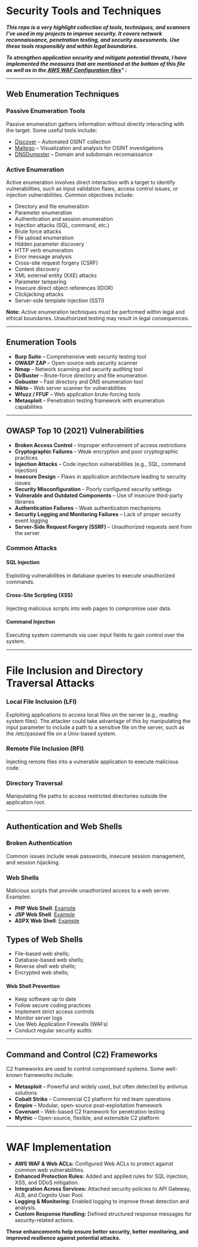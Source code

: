 # Security Tools and Techniques

***This repo is a very highlight collection of tools, techniques, and scanners I've used in my projects to improve security. It covers network reconnaissance, penetration testing, and security assessments. Use these tools responsibly and within legal boundaries.*** <br />


***To strengthen application security and mitigate potential threats, I have implemented the measures that are mentioned at the bottom of this file as well as in the [AWS WAF Configuration files](https://github.com/DanielDimitrov1/SecOps/tree/main/Compromising%20Platforms/AWS%20WAF%20configuration%20files)" :***

---

## Web Enumeration Techniques

### Passive Enumeration Tools
Passive enumeration gathers information without directly interacting with the target. Some useful tools include:

- [Discover](https://github.com/leebaird/discover) – Automated OSINT collection  
- [Maltego](https://www.maltego.com/) – Visualization and analysis for OSINT investigations  
- [DNSDumpster](https://dnsdumpster.com/) – Domain and subdomain reconnaissance  

### Active Enumeration  
Active enumeration involves direct interaction with a target to identify vulnerabilities, such as input validation flaws, access control issues, or injection vulnerabilities. Common objectives include:

- Directory and file enumeration  
- Parameter enumeration  
- Authentication and session enumeration  
- Injection attacks (SQL, command, etc.)  
- Brute force attacks  
- File upload enumeration  
- Hidden parameter discovery  
- HTTP verb enumeration  
- Error message analysis  
- Cross-site request forgery (CSRF)  
- Content discovery  
- XML external entity (XXE) attacks  
- Parameter tampering  
- Insecure direct object references (IDOR)  
- Clickjacking attacks  
- Server-side template injection (SSTI)  

**Note:** Active enumeration techniques must be performed within legal and ethical boundaries. Unauthorized testing may result in legal consequences.

---

## Enumeration Tools

- **Burp Suite** – Comprehensive web security testing tool  
- **OWASP ZAP** – Open-source web security scanner  
- **Nmap** – Network scanning and security auditing tool  
- **DirBuster** – Brute-force directory and file enumeration  
- **Gobuster** – Fast directory and DNS enumeration tool  
- **Nikto** – Web server scanner for vulnerabilities  
- **Wfuzz / FFUF** – Web application brute-forcing tools  
- **Metasploit** – Penetration testing framework with enumeration capabilities  

---

## OWASP Top 10 (2021) Vulnerabilities  

- **Broken Access Control** – Improper enforcement of access restrictions  
- **Cryptographic Failures** – Weak encryption and poor cryptographic practices  
- **Injection Attacks** – Code injection vulnerabilities (e.g., SQL, command injection)  
- **Insecure Design** – Flaws in application architecture leading to security issues  
- **Security Misconfiguration** – Poorly configured security settings  
- **Vulnerable and Outdated Components** – Use of insecure third-party libraries  
- **Authentication Failures** – Weak authentication mechanisms  
- **Security Logging and Monitoring Failures** – Lack of proper security event logging  
- **Server-Side Request Forgery (SSRF)** – Unauthorized requests sent from the server  

### Common Attacks

#### SQL Injection  
Exploiting vulnerabilities in database queries to execute unauthorized commands.  

#### Cross-Site Scripting (XSS)  
Injecting malicious scripts into web pages to compromise user data.  

#### Command Injection  
Executing system commands via user input fields to gain control over the system.  

---

# File Inclusion and Directory Traversal Attacks

### Local File Inclusion (LFI)  
Exploiting applications to access local files on the server (e.g., reading system files).  The attacker could take advantage of this by manipulating the input parameter to include a path to a sensitive file on the server, such as the /etc/passwd file on a Unix-based system.

### Remote File Inclusion (RFI)  
Injecting remote files into a vulnerable application to execute malicious code.  

### Directory Traversal  
Manipulating file paths to access restricted directories outside the application root.  

---

## Authentication and Web Shells

### Broken Authentication  
Common issues include weak passwords, insecure session management, and session hijacking.  

### Web Shells  
Malicious scripts that provide unauthorized access to a web server. Examples:

- **PHP Web Shell**: [Example](https://gist.github.com/joswr1ght/22f40787de19d80d110b37fb79ac3985)  
- **JSP Web Shell**: [Example](https://github.com/tennc/webshell/blob/master/fuzzdb-webshell/jsp/cmd.jsp)  
- **ASPX Web Shell**: [Example](https://github.com/tennc/webshell/blob/master/fuzzdb-webshell/asp/cmd.aspx)  


## Types of Web Shells

- File-based web shells;
- Database-based web shells;
- Reverse shell web shells;
- Encrypted web shells;

#### Web Shell Prevention

- Keep software up to date  
- Follow secure coding practices  
- Implement strict access controls  
- Monitor server logs  
- Use Web Application Firewalls (WAFs)  
- Conduct regular security audits  

---

## Command and Control (C2) Frameworks  

C2 frameworks are used to control compromised systems. Some well-known frameworks include:

- **Metasploit** – Powerful and widely used, but often detected by antivirus solutions  
- **Cobalt Strike** – Commercial C2 platform for red team operations  
- **Empire** – Modular, open-source post-exploitation framework  
- **Covenant** – Web-based C2 framework for penetration testing  
- **Mythic** – Open-source, flexible, and extensible C2 platform 

---

# WAF Implementation

- **AWS WAF & Web ACLs:** Configured Web ACLs to protect against common web vulnerabilities.
- **Enhanced Protection Rules:** Added and applied rules for SQL injection, XSS, and DDoS mitigation.
- **Integration Across Services:** Attached security policies to API Gateway, ALB, and Cognito User Pool.
- **Logging & Monitoring:** Enabled logging to improve threat detection and analysis.
- **Custom Response Handling:** Defined structured response messages for security-related actions.

**These enhancements help ensure better security, better monitoring, and improved resilience against potential attacks.**